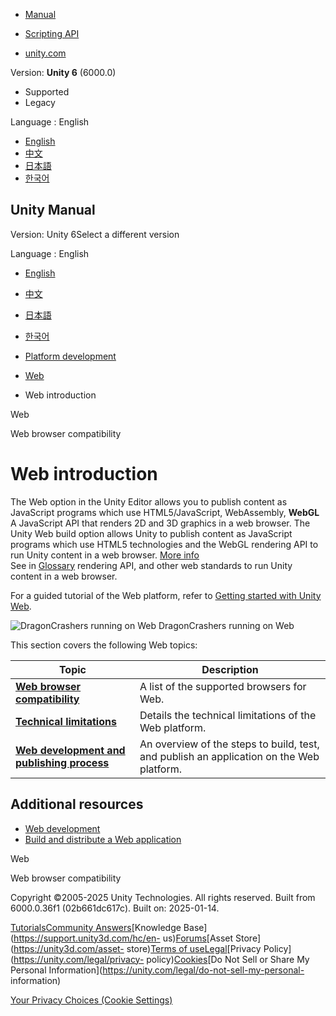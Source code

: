 [](https://docs.unity3d.com)

  * [Manual](../Manual/index.html)
  * [Scripting API](../ScriptReference/index.html)

  * [unity.com](https://unity.com/)

Version: **Unity 6** (6000.0)

  * Supported
  * Legacy

Language : English

  * [English](/Manual/webgl-intro.html)
  * [中文](/cn/current/Manual/webgl-intro.html)
  * [日本語](/ja/current/Manual/webgl-intro.html)
  * [한국어](/kr/current/Manual/webgl-intro.html)

[](https://docs.unity3d.com)

## Unity Manual

Version: Unity 6Select a different version

Language : English

  * [English](/Manual/webgl-intro.html)
  * [中文](/cn/current/Manual/webgl-intro.html)
  * [日本語](/ja/current/Manual/webgl-intro.html)
  * [한국어](/kr/current/Manual/webgl-intro.html)

  * [Platform development ](PlatformSpecific.html)
  * [Web](webgl.html)
  * Web introduction

[](webgl.html)

Web

[](webgl-browsercompatibility.html)

Web browser compatibility

# Web introduction

The Web option in the Unity Editor allows you to publish content as JavaScript
programs which use HTML5/JavaScript, WebAssembly, **WebGL** A JavaScript API
that renders 2D and 3D graphics in a web browser. The Unity Web build option
allows Unity to publish content as JavaScript programs which use HTML5
technologies and the WebGL rendering API to run Unity content in a web
browser. [More info](webgl.html)  
See in [Glossary](Glossary.html#WebGL) rendering API, and other web standards
to run Unity content in a web browser.

For a guided tutorial of the Web platform, refer to [Getting started with
Unity Web](https://learn.unity.com/tutorial/getting-started-with-unity-web).

![DragonCrashers running on Web](../uploads/Main/webgl-land.png)
DragonCrashers running on Web

This section covers the following Web topics:

**Topic** | **Description**  
---|---  
**[Web browser compatibility](webgl-browsercompatibility.html)** | A list of the supported browsers for Web.  
**[Technical limitations](webgl-technical-overview.html)** | Details the technical limitations of the Web platform.  
**[Web development and publishing process](webgl-gettingstarted.html)** | An overview of the steps to build, test, and publish an application on the Web platform.  
  
## Additional resources

  * [Web development](webgl-develop.html)
  * [Build and distribute a Web application](webgl-building-distribution.html)

[](webgl.html)

Web

[](webgl-browsercompatibility.html)

Web browser compatibility

Copyright ©2005-2025 Unity Technologies. All rights reserved. Built from
6000.0.36f1 (02b661dc617c). Built on: 2025-01-14.

[Tutorials](https://learn.unity.com/)[Community
Answers](https://answers.unity3d.com)[Knowledge
Base](https://support.unity3d.com/hc/en-
us)[Forums](https://forum.unity3d.com)[Asset Store](https://unity3d.com/asset-
store)[Terms of
use](https://docs.unity3d.com/Manual/TermsOfUse.html)[Legal](https://unity.com/legal)[Privacy
Policy](https://unity.com/legal/privacy-
policy)[Cookies](https://unity.com/legal/cookie-policy)[Do Not Sell or Share
My Personal Information](https://unity.com/legal/do-not-sell-my-personal-
information)

[Your Privacy Choices (Cookie Settings)](javascript:void\(0\);)

